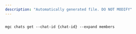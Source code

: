 ```yaml
---
description: "Automatically generated file. DO NOT MODIFY"
---
```


```cli

mgc chats get --chat-id {chat-id} --expand members

```